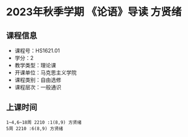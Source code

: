 # 2023年秋季学期 《论语》导读 方贤绪






## 课程信息

- 课程号：HS1621.01
- 学分：2
- 教学类型：理论课
- 开课单位：马克思主义学院
- 课程类别：自由选修
- 课程层次：一般通识

## 上课时间

```
1~4,6~18周 2210 :1(8,9) 方贤绪
5周 2210 :6(8,9) 方贤绪
```

